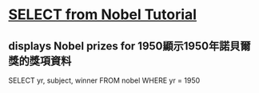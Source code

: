 # [SELECT from Nobel Tutorial](https://sqlzoo.net/wiki/SELECT_from_Nobel_Tutorial)

## displays Nobel prizes for 1950顯示1950年諾貝爾獎的獎項資料

  SELECT yr, subject, winner
  FROM nobel WHERE yr = 1950
  
